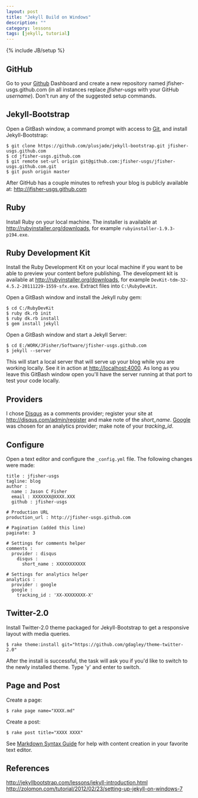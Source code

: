 ```yaml
---
layout: post
title: "Jekyll Build on Windows"
description: ""
category: lessons
tags: [jekyll, tutorial]
---
```

{% include JB/setup %}

## GitHub

Go to your [Github](https://github.com) Dashboard and create a new repository 
named jfisher-usgs.github.com (in all instances replace *jfisher-usgs* with 
your GitHub *username*). Don't run any of the suggested setup commands.

## Jekyll-Bootstrap

Open a GitBash window, a command prompt with access to [Git](http://git-scm.com/), 
and install Jekyll-Bootstrap:

    $ git clone https://github.com/plusjade/jekyll-bootstrap.git jfisher-usgs.github.com
    $ cd jfisher-usgs.github.com
    $ git remote set-url origin git@github.com:jfisher-usgs/jfisher-usgs.github.com.git
    $ git push origin master

After GitHub has a couple minutes to refresh your blog is publicly
available at:
<http://jfisher-usgs.github.com>

## Ruby

Install Ruby on your local machine. The installer is available at 
<http://rubyinstaller.org/downloads>, for example 
`rubyinstaller-1.9.3-p194.exe`.

## Ruby Development Kit

Install the Ruby Development Kit on your local machine if you want to
be able to preview your content before publishing. 
The development kit is available at <http://rubyinstaller.org/downloads>, 
for example `DevKit-tdm-32-4.5.2-20111229-1559-sfx.exe`.
Extract files into `C:\RubyDevKit`.

Open a GitBash window and install the Jekyll ruby gem:

    $ cd C:/RubyDevKit
    $ ruby dk.rb init
    $ ruby dk.rb install
    $ gem install jekyll

Open a GitBash window and start a Jekyll Server:

    $ cd E:/WORK/JFisher/Software/jfisher-usgs.github.com
    $ jekyll --server

This will start a local server that will serve up your blog while you are
working locally. See it in action at <http://localhost:4000>.
As long as you leave this GitBash window open you'll have
the server running at that port to test your code locally.

## Providers
I chose [Disqus](http://disqus.com) as a comments provider; 
register your site at <http://disqus.com/admin/register> and
make note of the *short_name*. 
[Google](http://www.google.com/analytics/) was chosen for an 
analytics provider; make note of your *tracking_id*.

## Configure

Open a text editor and configure the `_config.yml` file. The following changes
were made:

    title : jfisher-usgs
    tagline: blog
    author :
      name : Jason C Fisher
      email : XXXXXXX@XXXX.XXX
      github : jfisher-usgs

    # Production URL
    production_url : http://jfisher-usgs.github.com
    
    # Pagination (added this line)
    paginate: 3
    
    # Settings for comments helper
    comments :
      provider : disqus
        disqus :
          short_name : XXXXXXXXXXX

    # Settings for analytics helper
    analytics :
      provider : google
      google :
        tracking_id : 'XX-XXXXXXXX-X'

## Twitter-2.0

Install Twitter-2.0 theme packaged for Jekyll-Bootstrap to get a responsive
layout with media queries.

    $ rake theme:install git="https://github.com/gdagley/theme-twitter-2.0"

After the install is successful, the task will ask you if you'd like to switch 
to the newly installed theme. Type 'y' and enter to switch.

## Page and Post

Create a page:

    $ rake page name="XXXX.md"

Create a post:

    $ rake post title="XXXX XXXX"
    
See [Markdown Syntax Guide](http://daringfireball.net/projects/markdown) for 
help with content creation in your favorite text editor.

## References

<http://jekyllbootstrap.com/lessons/jekyll-introduction.html>   
<http://zolomon.com/tutorial/2012/02/23/setting-up-jekyll-on-windows-7>  
